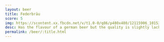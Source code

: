 ```yaml
---
layout: beer
title: Federbräu
score: 5
img: https://scontent.xx.fbcdn.net/v/t1.0-0/q86/p480x480/12115906_10153656865258745_5285972944996147053_n.jpg?oh=f518b853fda9e35c1a9f69ee6c46c57b&oe=59214B36
desc: Has the flavour of a german beer but the quality is slightly lacking
permalink: /beer/:title.html
---
```

